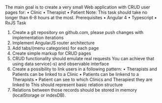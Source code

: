 The main goal is to create a very small Web application with CRUD user pages for:
  •	Clinic
  •	Therapist
  •	Patient
Note: This task should take no longer than 6-8 hours at the most.
Prerequisites
  •	Angular 4
  •	Typescript
  •	RxJS
Task
1.	Create a git repository on github.com, please push changes with implementation iterations
2.	Implement AngularJS router architecture
3.	Add tabs/(menu categories) for each page
4.	Create simple markup for CRUD pages
5.	CRUD functionality should emulate real requests You can achieve that using data service(-s) and observable interface
6.	Create a possibility to link users in a following pattern:
      •	Therapists and Patients can be linked to a Clinic
      •	Patients can be linkend to a Therapists
      •	Patient can see to which Clinics and Therapiest they are linked to This should represent basic relation structure
7.	Relations between those records should be stored in memory (localStorage or indexDB).
